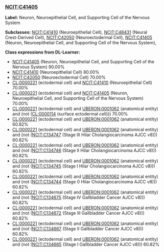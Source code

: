 
### [NCIT:C41405](http://purl.obolibrary.org/obo/NCIT_C41405)
**Label:** Neuron, Neuroepithelial Cell, and Supporting Cell of the Nervous System

**Subclasses:** [NCIT:C41410](http://purl.obolibrary.org/obo/NCIT_C41410) (Neuroepithelial Cell), [NCIT:C48431](http://purl.obolibrary.org/obo/NCIT_C48431) (Neural Crest-Derived Cell), [NCIT:C42050](http://purl.obolibrary.org/obo/NCIT_C42050) (Neuroectodermal Cell), [NCIT:C41405](http://purl.obolibrary.org/obo/NCIT_C41405) (Neuron, Neuroepithelial Cell, and Supporting Cell of the Nervous System), 

**Class expressions from DL-Learner:**

- [NCIT:C41405](http://purl.obolibrary.org/obo/NCIT_C41405) (Neuron, Neuroepithelial Cell, and Supporting Cell of the Nervous System) 90.00%
- [NCIT:C41410](http://purl.obolibrary.org/obo/NCIT_C41410) (Neuroepithelial Cell) 80.00%
- [NCIT:C42050](http://purl.obolibrary.org/obo/NCIT_C42050) (Neuroectodermal Cell) 70.00%
- [CL:0000221](http://purl.obolibrary.org/obo/CL_0000221) (ectodermal cell) and [NCIT:C41410](http://purl.obolibrary.org/obo/NCIT_C41410) (Neuroepithelial Cell) 70.00%
- [CL:0000221](http://purl.obolibrary.org/obo/CL_0000221) (ectodermal cell) and [NCIT:C41405](http://purl.obolibrary.org/obo/NCIT_C41405) (Neuron, Neuroepithelial Cell, and Supporting Cell of the Nervous System) 70.00%
- [CL:0000221](http://purl.obolibrary.org/obo/CL_0000221) (ectodermal cell) and [UBERON:0001062](http://purl.obolibrary.org/obo/UBERON_0001062) (anatomical entity) and (not ([CL:0000114](http://purl.obolibrary.org/obo/CL_0000114) (surface ectodermal cell))) 70.00%
- [CL:0000221](http://purl.obolibrary.org/obo/CL_0000221) (ectodermal cell) and [UBERON:0001062](http://purl.obolibrary.org/obo/UBERON_0001062) (anatomical entity) 60.82%
- [CL:0000221](http://purl.obolibrary.org/obo/CL_0000221) (ectodermal cell) and [UBERON:0001062](http://purl.obolibrary.org/obo/UBERON_0001062) (anatomical entity) and (not ([NCIT:C134747](http://purl.obolibrary.org/obo/NCIT_C134747) (Stage III Hilar Cholangiocarcinoma AJCC v8))) 60.82%
- [CL:0000221](http://purl.obolibrary.org/obo/CL_0000221) (ectodermal cell) and [UBERON:0001062](http://purl.obolibrary.org/obo/UBERON_0001062) (anatomical entity) and (not ([NCIT:C134746](http://purl.obolibrary.org/obo/NCIT_C134746) (Stage II Hilar Cholangiocarcinoma AJCC v8))) 60.82%
- [CL:0000221](http://purl.obolibrary.org/obo/CL_0000221) (ectodermal cell) and [UBERON:0001062](http://purl.obolibrary.org/obo/UBERON_0001062) (anatomical entity) and (not ([NCIT:C134745](http://purl.obolibrary.org/obo/NCIT_C134745) (Stage I Hilar Cholangiocarcinoma AJCC v8))) 60.82%
- [CL:0000221](http://purl.obolibrary.org/obo/CL_0000221) (ectodermal cell) and [UBERON:0001062](http://purl.obolibrary.org/obo/UBERON_0001062) (anatomical entity) and (not ([NCIT:C134744](http://purl.obolibrary.org/obo/NCIT_C134744) (Stage 0 Hilar Cholangiocarcinoma AJCC v8))) 60.82%
- [CL:0000221](http://purl.obolibrary.org/obo/CL_0000221) (ectodermal cell) and [UBERON:0001062](http://purl.obolibrary.org/obo/UBERON_0001062) (anatomical entity) and (not ([NCIT:C134675](http://purl.obolibrary.org/obo/NCIT_C134675) (Stage IV Gallbladder Cancer AJCC v8))) 60.82%
- [CL:0000221](http://purl.obolibrary.org/obo/CL_0000221) (ectodermal cell) and [UBERON:0001062](http://purl.obolibrary.org/obo/UBERON_0001062) (anatomical entity) and (not ([NCIT:C134672](http://purl.obolibrary.org/obo/NCIT_C134672) (Stage III Gallbladder Cancer AJCC v8))) 60.82%
- [CL:0000221](http://purl.obolibrary.org/obo/CL_0000221) (ectodermal cell) and [UBERON:0001062](http://purl.obolibrary.org/obo/UBERON_0001062) (anatomical entity) and (not ([NCIT:C134667](http://purl.obolibrary.org/obo/NCIT_C134667) (Stage II Gallbladder Cancer AJCC v8))) 60.82%
- [CL:0000221](http://purl.obolibrary.org/obo/CL_0000221) (ectodermal cell) and [UBERON:0001062](http://purl.obolibrary.org/obo/UBERON_0001062) (anatomical entity) and (not ([NCIT:C134665](http://purl.obolibrary.org/obo/NCIT_C134665) (Stage I Gallbladder Cancer AJCC v8))) 60.82%


